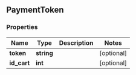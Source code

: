 ## PaymentToken

### Properties
Name | Type | Description | Notes
------------ | ------------- | ------------- | -------------
**token** | **string** |  | [optional] 
**id_cart** | **int** |  | [optional] 


